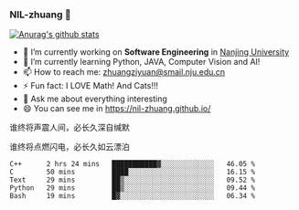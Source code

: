 ### NIL-zhuang 👋

<!--
**NIL-zhuang/NIL-zhuang** is a ✨ _special_ ✨ repository because its `README.md` (this file) appears on your GitHub profile.

Here are some ideas to get you started:

- 🔭 I’m currently working on ...
- 🌱 I’m currently learning ...
- 👯 I’m looking to collaborate on ...
- 🤔 I’m looking for help with ...
- 💬 Ask me about ...
- 📫 How to reach me: ...
- 😄 Pronouns: ...
- ⚡ Fun fact: ...
-->

[![Anurag's github stats](https://github-readme-stats.vercel.app/api?username=NIL-zhuang)](https://github.com/anuraghazra/github-readme-stats)

- 🔭 I’m currently working on **Software Engineering** in [Nanjing University](https://www.nju.edu.cn/)
- 🌱 I’m currently learning Python, JAVA, Computer Vision and AI!
- 📫 How to reach me: zhuangziyuan@smail.nju.edu.cn
- ⚡ Fun fact: I LOVE Math! And Cats!!!
- 💬 Ask me about everything interesting
- 😄 You can see me in https://nil-zhuang.github.io/

谁终将声震人间，必长久深自缄默

谁终将点燃闪电，必长久如云漂泊

<!--START_SECTION:waka-->
```text
C++      2 hrs 24 mins   ███████████▓░░░░░░░░░░░░░   46.05 % 
C        50 mins         ████░░░░░░░░░░░░░░░░░░░░░   16.15 % 
Text     29 mins         ██▒░░░░░░░░░░░░░░░░░░░░░░   09.52 % 
Python   29 mins         ██▒░░░░░░░░░░░░░░░░░░░░░░   09.44 % 
Bash     19 mins         █▓░░░░░░░░░░░░░░░░░░░░░░░   06.34 % 
```
<!--END_SECTION:waka-->
